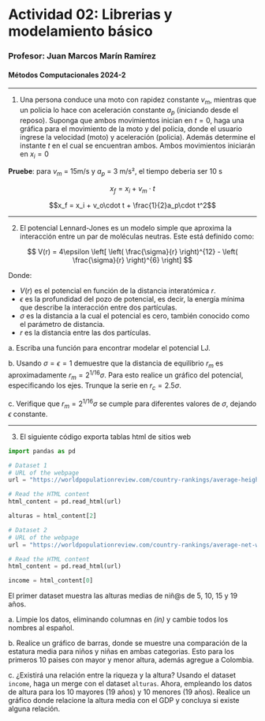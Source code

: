 # Actividad 02: Librerias y modelamiento básico

### Profesor: Juan Marcos Marín Ramírez
#### Métodos Computacionales 2024-2
---
1. Una persona conduce una moto con rapidez constante $v_m$, mientras que un policia lo hace con aceleración constante $a_p$ (iniciando desde el reposo). Suponga que ambos movimientos inician en $t=0$, haga una gráfica para el movimiento de la moto y del policia, donde el usuario ingrese la velocidad (moto) y aceleración (policia). Además determine el instante $t$ en el cual se encuentran ambos. Ambos movimientos iniciarán en $x_i = 0$

**Pruebe**: para $v_m$ = 15m/s y $a_p$ = 3 m/s², el tiempo deberia ser 10 s


$$x_f = x_i + v_m\cdot t$$

$$x_f = x_i + v_o\cdot t + \frac{1}{2}a_p\cdot t^2$$

---

2. El potencial Lennard-Jones es un modelo simple que aproxima la interacción entre un par de moléculas neutras. Este está definido como:

$$
V(r) = 4\epsilon \left[ \left( \frac{\sigma}{r} \right)^{12} - \left( \frac{\sigma}{r} \right)^{6} \right]
$$

Donde:
- $V(r)$ es el potencial en función de la distancia interatómica $r$.
- $\epsilon$ es la profundidad del pozo de potencial, es decir, la energía mínima que describe la interacción entre dos partículas.
- $\sigma$ es la distancia a la cual el potencial es cero, también conocido como el parámetro de distancia.
- $r$ es la distancia entre las dos partículas.

a. Escriba una función para encontrar modelar el potencial LJ.


b. Usando $\sigma = \epsilon = 1$ demuestre que la distancia de equilibrio $r_m$ es aproximadamente $r_m = 2^{1/16}\sigma$. Para esto realice un gráfico del potencial, especificando los ejes. Trunque la serie en $r_c = 2.5\sigma$. 


c. Verifique que $r_m = 2^{1/16}\sigma$ se cumple para diferentes valores de $\sigma$, dejando $\epsilon$ constante. 


---
3.  El siguiente código exporta tablas html de sitios web

```python
import pandas as pd

# Dataset 1
# URL of the webpage
url = "https://worldpopulationreview.com/country-rankings/average-height-by-country"

# Read the HTML content
html_content = pd.read_html(url)

alturas = html_content[2]

# Dataset 2
# URL of the webpage
url = "https://worldpopulationreview.com/country-rankings/average-net-worth-by-country"

# Read the HTML content
html_content = pd.read_html(url)

income = html_content[0]
````

El primer dataset muestra las alturas medias de niñ@s de 5, 10, 15 y 19 años. 

a. Limpie los datos, eliminando columnas en *(in)* y cambie todos los nombres al español.


b. Realice un gráfico de barras, donde se muestre una comparación de la estatura media para niños y niñas en ambas categorias. Esto para los primeros 10 paises con mayor y menor altura, además agregue a Colombia.

c. ¿Existirá una relación entre la riqueza y la altura? Usando el dataset `income`, haga un merge con el dataset `alturas`. Ahora, empleando los datos de altura para los 10 mayores (19 años) y 10 menores (19 años). Realice un gráfico donde relacione la altura media con el GDP y concluya si existe alguna relación.


